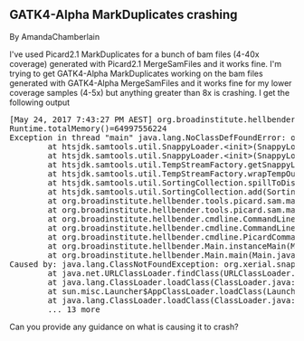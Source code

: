 ## GATK4-Alpha MarkDuplicates crashing

By AmandaChamberlain

<p>I've used Picard2.1 MarkDuplicates for a bunch of bam files (4-40x coverage) generated with Picard2.1 MergeSamFiles and it works fine. I'm trying to get GATK4-Alpha MarkDuplicates working on the bam files generated with GATK4-Alpha MergeSamFiles and it works fine for my lower coverage samples (4-5x) but anything greater than 8x is crashing. I get the following output</p>

<pre class="code codeBlock" spellcheck="false">[May 24, 2017 7:43:27 PM AEST] org.broadinstitute.hellbender.tools.picard.sam.markduplicates.MarkDuplicates done. Elapsed time: 98.36 minutes.
Runtime.totalMemory()=64997556224
Exception in thread "main" java.lang.NoClassDefFoundError: org/xerial/snappy/LoadSnappy
        at htsjdk.samtools.util.SnappyLoader.&lt;init&gt;(SnappyLoader.java:86)
        at htsjdk.samtools.util.SnappyLoader.&lt;init&gt;(SnappyLoader.java:52)
        at htsjdk.samtools.util.TempStreamFactory.getSnappyLoader(TempStreamFactory.java:42)
        at htsjdk.samtools.util.TempStreamFactory.wrapTempOutputStream(TempStreamFactory.java:74)
        at htsjdk.samtools.util.SortingCollection.spillToDisk(SortingCollection.java:223)
        at htsjdk.samtools.util.SortingCollection.add(SortingCollection.java:166)
        at org.broadinstitute.hellbender.tools.picard.sam.markduplicates.MarkDuplicates.buildSortedReadEndLists(MarkDuplicates.java:246)
        at org.broadinstitute.hellbender.tools.picard.sam.markduplicates.MarkDuplicates.doWork(MarkDuplicates.java:83)
        at org.broadinstitute.hellbender.cmdline.CommandLineProgram.runTool(CommandLineProgram.java:102)
        at org.broadinstitute.hellbender.cmdline.CommandLineProgram.instanceMainPostParseArgs(CommandLineProgram.java:155)
        at org.broadinstitute.hellbender.cmdline.PicardCommandLineProgram.instanceMain(PicardCommandLineProgram.java:61)
        at org.broadinstitute.hellbender.Main.instanceMain(Main.java:69)
        at org.broadinstitute.hellbender.Main.main(Main.java:84)
Caused by: java.lang.ClassNotFoundException: org.xerial.snappy.LoadSnappy
        at java.net.URLClassLoader.findClass(URLClassLoader.java:381)
        at java.lang.ClassLoader.loadClass(ClassLoader.java:424)
        at sun.misc.Launcher$AppClassLoader.loadClass(Launcher.java:331)
        at java.lang.ClassLoader.loadClass(ClassLoader.java:357)
        ... 13 more
</pre>

<p>Can you provide any guidance on what is causing it to crash?</p>
